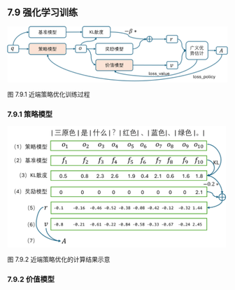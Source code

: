
## 7.9 强化学习训练

<img src="./img/ppo_train.png" width=600>

图 7.9.1 近端策略优化训练过程

### 7.9.1 策略模型


<img src="./img/ppo_result.png" width=500>

图 7.9.2 近端策略优化的计算结果示意


### 7.9.2 价值模型

